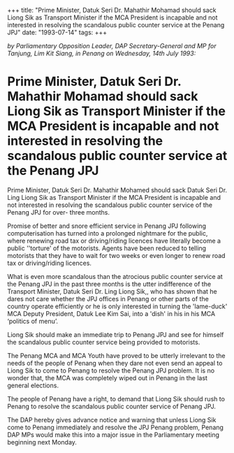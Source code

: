 +++ 
title: "Prime Minister, Datuk Seri Dr. Mahathir Mohamad should sack Liong Sik as Transport Minister if the MCA President is incapable and not interested in resolving the scandalous public counter service at the Penang JPJ"
date: "1993-07-14"
tags:
+++

_by Parliamentary Opposition Leader, DAP Secretary-General and MP for Tanjung, Lim Kit Siang, in Penang on Wednesday, 14th July 1993:_

# Prime Minister, Datuk Seri Dr. Mahathir Mohamad should sack Liong Sik as Transport Minister if the MCA President is incapable and not interested in resolving the scandalous public counter service at the Penang JPJ

Prime Minister, Datuk Seri Dr. Mahathir Mohamed should sack Datuk Seri Dr. Ling Liong Sik as Transport Minister if the MCA President is incapable and not interested in resolving the scandalous public counter service of the Penang JPJ for over- three months.</u>

Promise of better and snore efficient service in Penang JPJ following computerisation has turned into a prolonged nightmare for the public, where renewing road tax or driving/riding licences have literally become a public ''torture' of the motorists. Agents have been reduced to telling motorists that they have to wait for two weeks or even longer to renew road tax or driving/riding licences.

What is even more scandalous than the atrocious public counter service at the Penang JPJ in the past three months is the utter indifference of the Transport Minister, Datuk Seri Dr. Ling Liong Sik,, who has shown that he dares not care whether the JPJ offices in Penang or other parts of the country operate efficiently or he is only interested in turning the 'lame-duck' MCA Deputy President, Datuk Lee Kim Sai, into a 'dish' in his in his MCA ‘politics of menu’.

Liong Sik should make an immediate trip to Penang JPJ and see for himself the scandalous public counter service being provided to motorists.

The Penang MCA and MCA Youth have proved to be utterly irrelevant to the needs of the people of Penang when they dare not even send an appeal to Liong Sik to come to Penang to resolve the Penang JPJ problem. It is no wonder that, the MCA was completely wiped out in Penang in the last general elections.

The people of Penang have a right, to demand that Liong Sik should rush to Penang to resolve the scandalous public counter service of Penang JPJ.

The DAP hereby gives advance notice and warning that unless Liong Sik come to Penang immediately and resolve the JPJ Penang problem, Penang DAP MPs would make this into a major issue in the Parliamentary meeting beginning next Monday.
 
